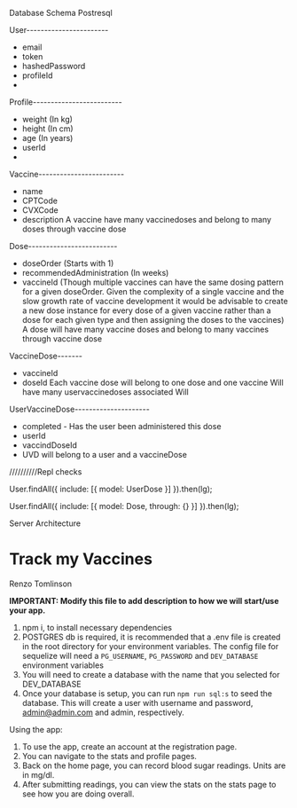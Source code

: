 Database Schema
Postresql

User-----------------------
* email
* token
* hashedPassword
* profileId
* 

Profile-------------------------
* weight (In kg)
* height (In cm)
* age (In years)
* userId
* 

Vaccine------------------------
* name
* CPTCode
* CVXCode
* description
A vaccine have many vaccinedoses and belong to many doses through vaccine dose

Dose-------------------------
* doseOrder (Starts with 1)
* recommendedAdministration (In weeks)
* vaccineId (Though multiple vaccines can have the same dosing pattern for a given doseOrder. Given the complexity
of a single vaccine and the slow growth rate of vaccine development it would be advisable to create a new dose instance
for every dose of a given vaccine rather than a dose for each given type and then assigning the doses to the vaccines)
A dose will have many vaccine doses and belong to many vaccines through vaccine dose

VaccineDose-------
* vaccineId
* doseId
Each vaccine dose will belong to one dose and one vaccine
Will have many uservaccinedoses associated
Will 

UserVaccineDose---------------------
* completed - Has the user been administered this dose
* userId
* vaccindDoseId
* UVD will belong to a user and a vaccineDose 


//////////Repl checks

User.findAll({
    include: [{
        model: UserDose
    }]
}).then(lg);

User.findAll({
    include: [{
        model: Dose,
        through: {}
    }]
}).then(lg);


Server Architecture







# Track my Vaccines

Renzo Tomlinson

**IMPORTANT: Modify this file to add description to how we will start/use your app.**

1. npm i, to install necessary dependencies
2. POSTGRES db is required, it is recommended that a .env file is created in the root directory
for your environment variables. The config file for sequelize will need a `PG_USERNAME`, `PG_PASSWORD` and `DEV_DATABASE`
environment variables
3. You will need to create a database with the name that you selected for DEV_DATABASE
4. Once your database is setup, you can run `npm run sql:s` to seed the database.
This will create a user with username and password, admin@admin.com and admin, respectively.

Using the app:
1. To use the app, create an account at the registration page.
2. You can navigate to the stats and profile pages.
3. Back on the home page, you can record blood sugar readings. Units are in mg/dl.
4. After submitting readings, you can view the stats on the stats page to see how you are doing overall.


